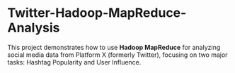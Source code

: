 # Twitter-Hadoop-MapReduce-Analysis
This project demonstrates how to use **Hadoop MapReduce** for analyzing social media data from Platform X (formerly Twitter), focusing on two major tasks: Hashtag Popularity and User Influence.
